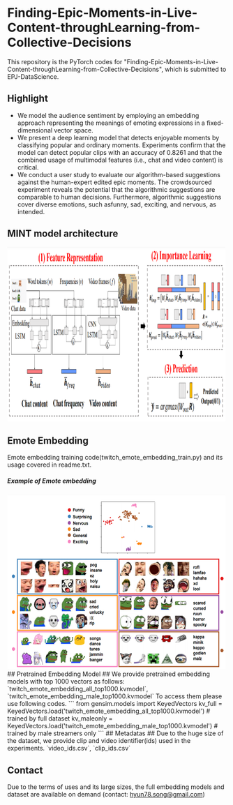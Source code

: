 # Finding-Epic-Moments-in-Live-Content-throughLearning-from-Collective-Decisions

This repository is the PyTorch codes for "Finding-Epic-Moments-in-Live-Content-throughLearning-from-Collective-Decisions", which is submitted to EPJ-DataScience.

## Highlight ##
* We model the audience sentiment by employing an embedding approach representing the meanings of emoting expressions in a fixed-dimensional vector space.
* We present a deep learning model that detects enjoyable moments by classifying popular and ordinary moments. Experiments confirm that the model can detect popular clips with an accuracy of 0.8261 and that the combined usage of multimodal features (i.e., chat and video content) is critical.
* We conduct a user study to evaluate our algorithm-based suggestions against the human-expert edited epic moments. The crowdsourced experiment reveals the potential that the algorithmic suggestions are comparable to human decisions. Furthermore, algorithmic suggestions cover diverse emotions, such asfunny, sad, exciting, and nervous, as intended.

## MINT model architecture ##
<img src="./model.png" width="500" height="400"> 

## Emote Embedding  ##
Emote embedding training code(twitch_emote_embedding_train.py) and its usage covered in readme.txt.

##### Example of Emote embedding #####
<img src="./emote_embedding.png" width="500" height="400"> 
## Pretrained Embedding Model ##
We provide pretrained embedding models with top 1000 vectors as follows: `twitch_emote_embedding_all_top1000.kvmodel`, `twitch_emote_embedding_male_top1000.kvmodel`
To access them please use following codes.
```
from gensim.models import KeyedVectors
kv_full = KeyedVectors.load('twitch_emote_embedding_all_top1000.kvmodel') # trained by full dataset
kv_maleonly = KeyedVectors.load('twitch_emote_embedding_male_top1000.kvmodel') # trained by male streamers only
```
## Metadatas ##
Due to the huge size of the dataset, we provide clip and video identifier(ids) used in the experiments. `video_ids.csv`, `clip_ids.csv`

## Contact ##
Due to the terms of uses and its large sizes, the full embedding models and dataset are available on demand (contact: hyun78.song@gmail.com)


